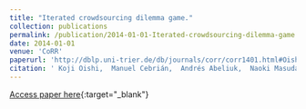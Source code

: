 ```yaml
---
title: "Iterated crowdsourcing dilemma game."
collection: publications
permalink: /publication/2014-01-01-Iterated-crowdsourcing-dilemma-game
date: 2014-01-01
venue: 'CoRR'
paperurl: 'http://dblp.uni-trier.de/db/journals/corr/corr1401.html#OishiCAM14'
citation: ' Koji Oishi,  Manuel Cebrián,  Andrés Abeliuk,  Naoki Masuda, &quot;Iterated crowdsourcing dilemma game..&quot; CoRR, 2014.'
---
```

[Access paper here](http://dblp.uni-trier.de/db/journals/corr/corr1401.html#OishiCAM14){:target="_blank"}
